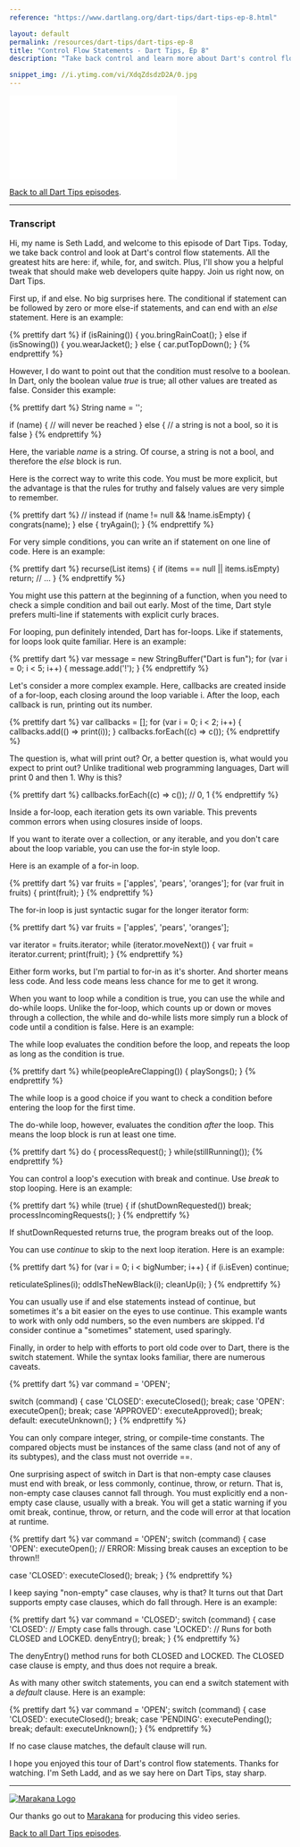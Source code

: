 ```yaml
---
reference: "https://www.dartlang.org/dart-tips/dart-tips-ep-8.html"

layout: default
permalink: /resources/dart-tips/dart-tips-ep-8
title: "Control Flow Statements - Dart Tips, Ep 8"
description: "Take back control and learn more about Dart's control flow statements. All the greatest hits are here: if, while, for, and switch. Plus, this video shows you a helpful tweak that should make web developers quite happy."

snippet_img: //i.ytimg.com/vi/XdqZdsdzD2A/0.jpg
---
```


<iframe class="dart-tips-video" src="//www.youtube.com/embed/XdqZdsdzD2A"
frameborder="0" allowfullscreen></iframe>

[Back to all Dart Tips episodes](/dart-tips/).

<hr>

### Transcript

Hi, my name is Seth Ladd, and welcome to this episode of Dart Tips. Today, we take back control and look at Dart's control flow statements. All the greatest hits are here: if, while, for, and switch. Plus, I'll show you a helpful tweak that should make web developers quite happy. Join us right now, on Dart Tips.

First up, if and else. No big surprises here. The conditional if statement can be followed by zero or more else-if statements, and can end with an _else_ statement. Here is an example:

{% prettify dart %}
if (isRaining()) {
  you.bringRainCoat();
} else if (isSnowing()) {
  you.wearJacket();
} else {
  car.putTopDown();
}
{% endprettify %}

However, I do want to point out that the condition must resolve to a boolean. In Dart, only the boolean value _true_ is true; all other values are treated as false. Consider this example:

{% prettify dart %}
String name = '';

if (name) {
  // will never be reached
} else {
  // a string is not a bool, so it is false
}
{% endprettify %}

Here, the variable _name_ is a string. Of course, a string is not a bool, and therefore the _else_ block is run.

Here is the correct way to write this code. You must be more explicit, but the advantage is that the rules for truthy and falsely values are very simple to remember.

{% prettify dart %}
// instead
if (name != null && !name.isEmpty) {
  congrats(name);
} else {
  tryAgain();
}
{% endprettify %}

For very simple conditions, you can write an if statement on one line of code. Here is an example:

{% prettify dart %}
recurse(List items) {
  if (items == null || items.isEmpty) return;
  // …
}
{% endprettify %}

You might use this pattern at the beginning of a function, when you need to check a simple condition and bail out early. Most of the time, Dart style prefers multi-line if statements with explicit curly braces.

For looping, pun definitely intended, Dart has for-loops. Like if statements, for loops look quite familiar. Here is an example:

{% prettify dart %}
var message = new StringBuffer("Dart is fun");
for (var i = 0; i < 5; i++) {
  message.add('!');
}
{% endprettify %}

Let's consider a more complex example. Here, callbacks are created inside of a for-loop, each closing around the loop variable i. After the loop, each callback is run, printing out its number.

{% prettify dart %}
var callbacks = [];
for (var i = 0; i < 2; i++) {
  callbacks.add(() => print(i));
}
callbacks.forEach((c) => c());
{% endprettify %}

The question is, what will print out? Or, a better question is, what would you expect to print out? Unlike traditional web programming languages, Dart will print 0 and then 1. Why is this?

{% prettify dart %}
callbacks.forEach((c) => c());
  // 0, 1
{% endprettify %}

Inside a for-loop, each iteration gets its own variable. This prevents common errors when using closures inside of loops.

If you want to iterate over a collection, or any iterable, and you don't care about the loop variable, you can use the for-in style loop.

Here is an example of a for-in loop.

{% prettify dart %}
var fruits = ['apples', 'pears', 'oranges'];
for (var fruit in fruits) {
  print(fruit);
}
{% endprettify %}

The for-in loop is just syntactic sugar for the longer iterator form:

{% prettify dart %}
var fruits = ['apples', 'pears', 'oranges'];

var iterator = fruits.iterator;
while (iterator.moveNext()) {
  var fruit = iterator.current;
  print(fruit);
}
{% endprettify %}

Either form works, but I'm partial to for-in as it's shorter. And shorter means less code. And less code means less chance for me to get it wrong.

When you want to loop while a condition is true, you can use the while and do-while loops. Unlike the for-loop, which counts up or down or moves through a collection, the while and do-while lists more simply run a block of code until a condition is false. Here is an example:

The while loop evaluates the condition before the loop, and repeats the loop as long as the condition is true.

{% prettify dart %}
while(peopleAreClapping()) {
  playSongs();
}
{% endprettify %}

The while loop is a good choice if you want to check a condition before entering the loop for the first time.

The do-while loop, however, evaluates the condition _after_ the loop. This means the loop block is run at least one time.

{% prettify dart %}
do {
  processRequest();
} while(stillRunning());
{% endprettify %}

You can control a loop's execution with break and continue. Use _break_ to stop looping. Here is an example:

{% prettify dart %}
while (true) {
  if (shutDownRequested()) break;
  processIncomingRequests();
}
{% endprettify %}

If shutDownRequested returns true, the program breaks out of the loop.

You can use _continue_ to skip to the next loop iteration. Here is an example:

{% prettify dart %}
for (var i = 0; i < bigNumber; i++) {
  if (i.isEven)
    continue;

  reticulateSplines(i);
  oddIsTheNewBlack(i);
  cleanUp(i);
}
{% endprettify %}

You can usually use if and else statements instead of continue, but sometimes it's a bit easier on the eyes to use continue. This example wants to work with only odd numbers, so the even numbers are skipped. I'd consider continue a "sometimes" statement, used sparingly.

Finally, in order to help with efforts to port old code over to Dart, there is the switch statement. While the syntax looks familiar, there are numerous caveats.

{% prettify dart %}
var command = 'OPEN';

switch (command) {
  case 'CLOSED':
    executeClosed();
    break;
  case 'OPEN':
    executeOpen();
    break;
  case 'APPROVED':
    executeApproved();
    break;
  default:
    executeUnknown();
}
{% endprettify %}

You can only compare integer, string, or compile-time constants. The compared objects must be instances of the same class (and not of any of its subtypes), and the class must not override ==.

One surprising aspect of switch in Dart is that non-empty case clauses must end with break, or less commonly, continue, throw, or return. That is, non-empty case clauses cannot fall through. You must explicitly end a non-empty case clause, usually with a break. You will get a static warning if you omit break, continue, throw, or return, and the code will error at that location at runtime.

{% prettify dart %}
var command = 'OPEN';
switch (command) {
  case 'OPEN':
    executeOpen();
    // ERROR: Missing break causes an exception to be thrown!!

  case 'CLOSED':
    executeClosed();
    break;
}
{% endprettify %}

I keep saying "non-empty" case clauses, why is that? It turns out that Dart supports empty case clauses, which do fall through. Here is an example:

{% prettify dart %}
var command = 'CLOSED';
switch (command) {
  case 'CLOSED':     // Empty case falls through.
  case 'LOCKED':
    // Runs for both CLOSED and LOCKED.
    denyEntry();
    break;
}
{% endprettify %}


The denyEntry() method runs for both CLOSED and LOCKED. The CLOSED case clause is empty, and thus does not require a break.

As with many other switch statements, you can end a switch statement with a _default_ clause. Here is an example:

{% prettify dart %}
var command = 'OPEN';
switch (command) {
  case 'CLOSED':
    executeClosed();
    break;
  case 'PENDING':
    executePending();
    break;
  default:
    executeUnknown();
}
{% endprettify %}


If no case clause matches, the default clause will run.

I hope you enjoyed this tour of Dart's control flow statements. Thanks for watching. I'm Seth Ladd, and as we say here on Dart Tips, stay sharp.

<hr>

<a href="http://marakana.com"><img src="{% asset_path 'dart-tips/marakana-logo.png' %}" alt="Marakana Logo"></a>

Our thanks go out to [Marakana](http://www.marakana.com) for producing this
video series.

[Back to all Dart Tips episodes](/dart-tips/).
